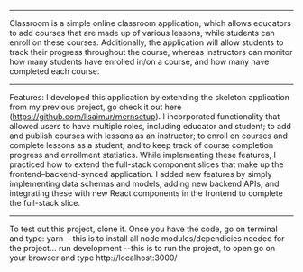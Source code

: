 ***
Classroom is a simple online classroom application, which allows educators to
add courses that are made up of various lessons, while students can enroll on these
courses. Additionally, the application will allow students to track their progress
throughout the course, whereas instructors can monitor how many students have
enrolled in/on a course, and how many have completed each course. 
***
Features:
  I developed this application by extending the skeleton application from my previous project, go check it out here (https://github.com/llsaimur/mernsetup).
  I incorporated functionality that allowed users to have multiple roles, including educator and student; to add and publish courses with lessons as an instructor; to enroll on courses and complete
  lessons as a student; and to keep track of course completion progress and enrollment statistics. While implementing these features, I practiced how to extend the full-stack
  component slices that make up the frontend–backend-synced application. I added new features by simply implementing data schemas and models, adding new
  backend APIs, and integrating these with new React components in the frontend to complete the full-stack slice.

***
To test out this project, clone it.
Once you have the code, go on terminal and type:
yarn
--this is to install all node modules/dependicies needed for the project...
run development
--this is to run the project, to open go on your browser and type http://localhost:3000/
